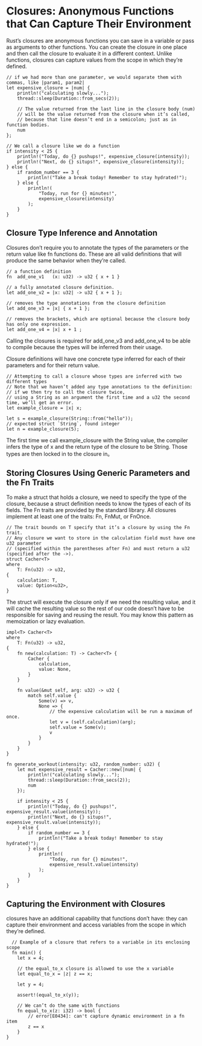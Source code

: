 # Closures: Anonymous Functions that Can Capture Their Environment
Rust’s closures are anonymous functions you can save in a variable or pass as arguments to other functions. 
You can create the closure in one place and then call the closure to evaluate it in a different context. 
Unlike functions, closures can capture values from the scope in which they’re defined. 

    // if we had more than one parameter, we would separate them with commas, like |param1, param2|
    let expensive_closure = |num| {
        println!("calculating slowly...");
        thread::sleep(Duration::from_secs(2));
        
        // The value returned from the last line in the closure body (num) 
        // will be the value returned from the closure when it’s called, 
        // because that line doesn’t end in a semicolon; just as in function bodies.
        num
    };
    
    // We call a closure like we do a function
    if intensity < 25 {
        println!("Today, do {} pushups!", expensive_closure(intensity));
        println!("Next, do {} situps!", expensive_closure(intensity));
    } else {
        if random_number == 3 {
            println!("Take a break today! Remember to stay hydrated!");
        } else {
            println!(
                "Today, run for {} minutes!",
                expensive_closure(intensity)
            );
        }
    }

## Closure Type Inference and Annotation
Closures don’t require you to annotate the types of the parameters or the return value like fn functions do.
These are all valid definitions that will produce the same behavior when they’re called.

    // a function definition
    fn  add_one_v1   (x: u32) -> u32 { x + 1 }
    
    // a fully annotated closure definition.
    let add_one_v2 = |x: u32| -> u32 { x + 1 };
    
    // removes the type annotations from the closure definition
    let add_one_v3 = |x| { x + 1 };
    
    // removes the brackets, which are optional because the closure body has only one expression.
    let add_one_v4 = |x| x + 1 ;

Calling the closures is required for add_one_v3 and add_one_v4 to be able to compile because the types will be inferred from their usage.

Closure definitions will have one concrete type inferred for each of their parameters and for their return value.

    // Attempting to call a closure whose types are inferred with two different types
    // Note that we haven’t added any type annotations to the definition: 
    // if we then try to call the closure twice, 
    // using a String as an argument the first time and a u32 the second time, we’ll get an error.
    let example_closure = |x| x;

    let s = example_closure(String::from("hello"));
    // expected struct `String`, found integer
    let n = example_closure(5);
    
The first time we call example_closure with the String value, the compiler infers the type of x and the return type of the closure to be String. 
Those types are then locked in to the closure in。


## Storing Closures Using Generic Parameters and the Fn Traits
To make a struct that holds a closure, we need to specify the type of the closure, because a struct definition needs to know the types of each of its fields. 
The Fn traits are provided by the standard library. All closures implement at least one of the traits: Fn, FnMut, or FnOnce. 

    // The trait bounds on T specify that it’s a closure by using the Fn trait. 
    // Any closure we want to store in the calculation field must have one u32 parameter 
    // (specified within the parentheses after Fn) and must return a u32 (specified after the ->).
    struct Cacher<T>
    where
        T: Fn(u32) -> u32,
    {
        calculation: T,
        value: Option<u32>,
    }
    
  The struct will execute the closure only if we need the resulting value, and it will cache the resulting value so the rest of our code doesn’t have to be responsible for saving and reusing the result. You may know this pattern as memoization or lazy evaluation.
  
    impl<T> Cacher<T>
    where
        T: Fn(u32) -> u32,
    {
        fn new(calculation: T) -> Cacher<T> {
            Cacher {
                calculation,
                value: None,
            }
        }

        fn value(&mut self, arg: u32) -> u32 {
            match self.value {
                Some(v) => v,
                None => {
                    // the expensive calculation will be run a maximum of once.
                    let v = (self.calculation)(arg);
                    self.value = Some(v);
                    v
                }
            }
        }
    }
    
    fn generate_workout(intensity: u32, random_number: u32) {
        let mut expensive_result = Cacher::new(|num| {
            println!("calculating slowly...");
            thread::sleep(Duration::from_secs(2));
            num
        });

        if intensity < 25 {
            println!("Today, do {} pushups!", expensive_result.value(intensity));
            println!("Next, do {} situps!", expensive_result.value(intensity));
        } else {
            if random_number == 3 {
                println!("Take a break today! Remember to stay hydrated!");
            } else {
                println!(
                    "Today, run for {} minutes!",
                    expensive_result.value(intensity)
                );
            }
        }
    }
    
  ## Capturing the Environment with Closures
  closures have an additional capability that functions don’t have: they can capture their environment and access variables from the scope in which they’re defined.
      
      // Example of a closure that refers to a variable in its enclosing scope
      fn main() {
        let x = 4;

        // the equal_to_x closure is allowed to use the x variable
        let equal_to_x = |z| z == x;

        let y = 4;

        assert!(equal_to_x(y));
        
        // We can’t do the same with functions
        fn equal_to_x(z: i32) -> bool {
            // error[E0434]: can't capture dynamic environment in a fn item
            z == x
        }
    }
